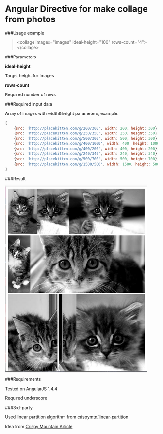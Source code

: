 # Angular Directive for make collage from photos

###Usage example

> \<collage images="images" ideal-height="100" rows-count="4"\>\</collage\>

###Parameters

**ideal-height** 

Target height for images

**rows-count**

Required number of rows

###Required input data

Array of images with width\&height parameters, example:

```javascript
[
    {src: 'http://placekitten.com/g/200/300', width: 200, height: 300},
    {src: 'http://placekitten.com/g/250/350', width: 250, height: 350},
    {src: 'http://placekitten.com/g/500/300', width: 500, height: 300},
    {src: 'http://placekitten.com/g/400/1000', width: 400, height: 1000},
    {src: 'http://placekitten.com/g/400/200', width: 400, height: 200},
    {src: 'http://placekitten.com/g/240/340', width: 240, height: 340},
    {src: 'http://placekitten.com/g/500/700', width: 500, height: 700},
    {src: 'http://placekitten.com/g/1500/500', width: 1500, height: 500}
]
```

###Result

![Result](https://raw.githubusercontent.com/skymanrm/angularjs-collage/master/example_collage.png)


###Requirements

Tested on AngularJS 1.4.4

Required underscore


###3rd-party

Used linear partition algorithm from [crispymtn/linear-partition](https://github.com/crispymtn/linear-partition)

Idea from [Crispy Mountain Article](https://www.crispymtn.com/stories/the-algorithm-for-a-perfectly-balanced-photo-gallery)
